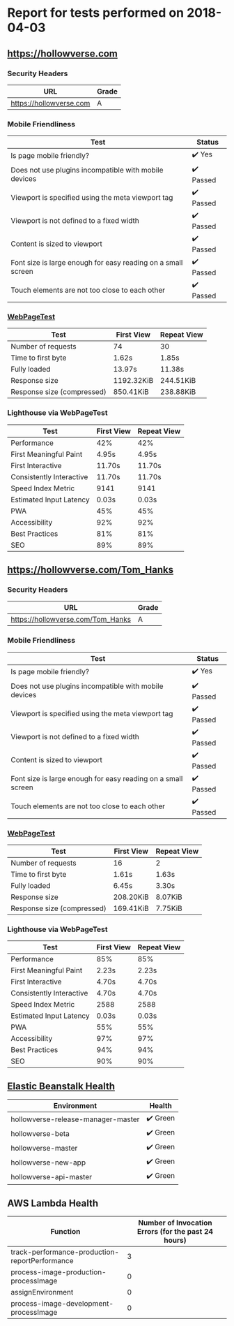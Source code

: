 # Report for tests performed on 2018-04-03

## https://hollowverse.com

### Security Headers

| URL                     | Grade |
| ----------------------- | ----- |
| https://hollowverse.com | A     |

### Mobile Friendliness

| Test                                                         | Status                    |
| ------------------------------------------------------------ | ------------------------- |
| Is page mobile friendly?                                     | :heavy_check_mark: Yes    |
| Does not use plugins incompatible with mobile devices        | :heavy_check_mark: Passed |
| Viewport is specified using the meta viewport tag            | :heavy_check_mark: Passed |
| Viewport is not defined to a fixed width                     | :heavy_check_mark: Passed |
| Content is sized to viewport                                 | :heavy_check_mark: Passed |
| Font size is large enough for easy reading on a small screen | :heavy_check_mark: Passed |
| Touch elements are not too close to each other               | :heavy_check_mark: Passed |

### [WebPageTest](http://www.webpagetest.org/results.php?test=180403_GW_05071b01ad8389863f8522a66fdf2c68)

| Test                       | First View | Repeat View |
| -------------------------- | ---------- | ----------- |
| Number of requests         | 74         | 30          |
| Time to first byte         | 1.62s      | 1.85s       |
| Fully loaded               | 13.97s     | 11.38s      |
| Response size              | 1192.32KiB | 244.51KiB   |
| Response size (compressed) | 850.41KiB  | 238.88KiB   |

### Lighthouse via WebPageTest

| Test                     | First View | Repeat View |
| ------------------------ | ---------- | ----------- |
| Performance              | 42%        | 42%         |
| First Meaningful Paint   | 4.95s      | 4.95s       |
| First Interactive        | 11.70s     | 11.70s      |
| Consistently Interactive | 11.70s     | 11.70s      |
| Speed Index Metric       | 9141       | 9141        |
| Estimated Input Latency  | 0.03s      | 0.03s       |
| PWA                      | 45%        | 45%         |
| Accessibility            | 92%        | 92%         |
| Best Practices           | 81%        | 81%         |
| SEO                      | 89%        | 89%         |

## https://hollowverse.com/Tom_Hanks

### Security Headers

| URL                               | Grade |
| --------------------------------- | ----- |
| https://hollowverse.com/Tom_Hanks | A     |

### Mobile Friendliness

| Test                                                         | Status                    |
| ------------------------------------------------------------ | ------------------------- |
| Is page mobile friendly?                                     | :heavy_check_mark: Yes    |
| Does not use plugins incompatible with mobile devices        | :heavy_check_mark: Passed |
| Viewport is specified using the meta viewport tag            | :heavy_check_mark: Passed |
| Viewport is not defined to a fixed width                     | :heavy_check_mark: Passed |
| Content is sized to viewport                                 | :heavy_check_mark: Passed |
| Font size is large enough for easy reading on a small screen | :heavy_check_mark: Passed |
| Touch elements are not too close to each other               | :heavy_check_mark: Passed |

### [WebPageTest](http://www.webpagetest.org/results.php?test=180403_S3_5fbfbb430003dce124a46b3f9c7bb87c)

| Test                       | First View | Repeat View |
| -------------------------- | ---------- | ----------- |
| Number of requests         | 16         | 2           |
| Time to first byte         | 1.61s      | 1.63s       |
| Fully loaded               | 6.45s      | 3.30s       |
| Response size              | 208.20KiB  | 8.07KiB     |
| Response size (compressed) | 169.41KiB  | 7.75KiB     |

### Lighthouse via WebPageTest

| Test                     | First View | Repeat View |
| ------------------------ | ---------- | ----------- |
| Performance              | 85%        | 85%         |
| First Meaningful Paint   | 2.23s      | 2.23s       |
| First Interactive        | 4.70s      | 4.70s       |
| Consistently Interactive | 4.70s      | 4.70s       |
| Speed Index Metric       | 2588       | 2588        |
| Estimated Input Latency  | 0.03s      | 0.03s       |
| PWA                      | 55%        | 55%         |
| Accessibility            | 97%        | 97%         |
| Best Practices           | 94%        | 94%         |
| SEO                      | 90%        | 90%         |

## [Elastic Beanstalk Health](https://docs.aws.amazon.com/elasticbeanstalk/latest/dg/health-enhanced-status.html)

| Environment                        | Health                   |
| ---------------------------------- | ------------------------ |
| hollowverse-release-manager-master | :heavy_check_mark: Green |
| hollowverse-beta                   | :heavy_check_mark: Green |
| hollowverse-master                 | :heavy_check_mark: Green |
| hollowverse-new-app                | :heavy_check_mark: Green |
| hollowverse-api-master             | :heavy_check_mark: Green |

## AWS Lambda Health

| Function                                       | Number of Invocation Errors (for the past 24 hours) |
| ---------------------------------------------- | --------------------------------------------------- |
| track-performance-production-reportPerformance | 3                                                   |
| process-image-production-processImage          | 0                                                   |
| assignEnvironment                              | 0                                                   |
| process-image-development-processImage         | 0                                                   |
